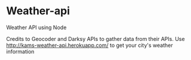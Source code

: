 # Weather-api
Weather API using Node


Credits to Geocoder and Darksy APIs to gather data from their APIs. Use http://kams-weather-api.herokuapp.com/ to get your city's weather information

